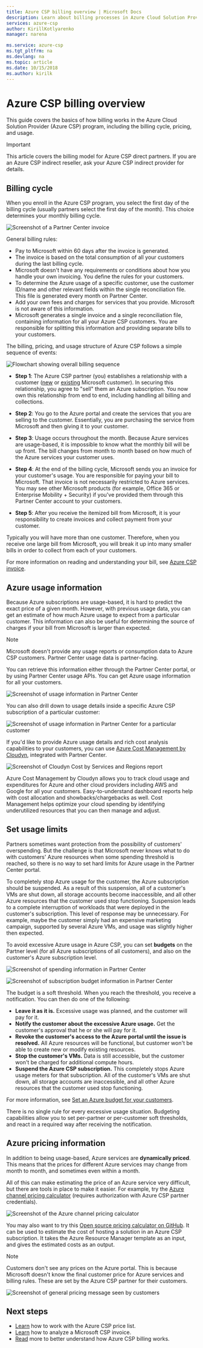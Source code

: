 ```yaml
---
title: Azure CSP billing overview | Microsoft Docs
description: Learn about billing processes in Azure Cloud Solution Provider (Azure CSP) business model.
services: azure-csp
author: KirillKotlyarenko
manager: narena

ms.service: azure-csp
ms.tgt_pltfrm: na
ms.devlang: na
ms.topic: article
ms.date: 10/15/2018
ms.author: kirilk
---
```


# Azure CSP billing overview

This guide covers the basics of how billing works in the Azure Cloud Solution Provider (Azure CSP) program, including the billing cycle, pricing, and usage.

> [!IMPORTANT]
> This article covers the billing model for Azure CSP direct partners. If you are an Azure CSP indirect reseller, ask your Azure CSP indirect provider for details.

## Billing cycle

When you enroll in the Azure CSP program, you select the first day of the billing cycle (usually partners select the first day of the month). This choice determines your monthly billing cycle.

![Screenshot of a Partner Center invoice](media/partner-center-invoice.png)

General billing rules:
- Pay to Microsoft within 60 days after the invoice is generated.
- The invoice is based on the total consumption of all your customers during the last billing cycle.
- Microsoft doesn't have any requirements or conditions about how you handle your own invoicing. You define the rules for your customers.
- To determine the Azure usage of a specific customer, use the customer ID/name and other relevant fields within the single reconciliation file. This file is generated every month on Partner Center.
- Add your own fees and charges for services that you provide. Microsoft is not aware of this information.
- Microsoft generates a single invoice and a single reconciliation file, containing information for all your Azure CSP customers. You are responsible for splitting this information and providing separate bills to your customers.

The billing, pricing, and usage structure of Azure CSP follows a simple sequence of events:

![Flowchart showing overall billing sequence](media/billing-overview-1.png)

- **Step 1**: The Azure CSP partner (you) establishes a relationship with a customer ([new](../customer-management/create-new-customer.md) or [existing](../customer-management/add-existing-customer.md) Microsoft customer). In securing this relationship, you agree to "sell" them an Azure subscription. You now own this relationship from end to end, including handling all billing and collections.

- **Step 2**: You go to the Azure portal and create the services that you are selling to the customer. Essentially, you are purchasing the service from Microsoft and then giving it to your customer.

- **Step 3**: Usage occurs throughout the month. Because Azure services are usage-based, it is impossible to know what the monthly bill will be up front. The bill changes from month to month based on how much of the Azure services your customer uses.

- **Step 4**: At the end of the billing cycle, Microsoft sends you an invoice for your customer's usage. You are responsible for paying your bill to Microsoft. That invoice is not necessarily restricted to Azure services. You may see other Microsoft products (for example, Office 365 or Enterprise Mobility + Security) if you've provided them through this Partner Center account to your customers.

- **Step 5**: After you receive the itemized bill from Microsoft, it is your responsibility to create invoices and collect payment from your customer.

Typically you will have more than one customer. Therefore, when you receive one large bill from Microsoft, you will break it up into many smaller bills in order to collect from each of your customers.

For more information on reading and understanding your bill, see [Azure CSP invoice](azure-csp-invoice.md).

## Azure usage information

Because Azure subscriptions are usage-based, it is hard to predict the exact price of a given month. However, with previous usage data, you can get an estimate of how much Azure usage to expect from a particular customer. This information can also be useful for determining the source of charges if your bill from Microsoft is larger than expected.

> [!NOTE]
> Microsoft doesn't provide any usage reports or consumption data to Azure CSP customers. Partner Center usage data is partner-facing.

You can retrieve this information either through the Partner Center portal, or by using Partner Center usage APIs. You can get Azure usage information for all your customers.

![Screenshot of usage information in Partner Center](media/azure-spending-on-partner-center.png)

You can also drill down to usage details inside a specific Azure CSP subscription of a particular customer:

![Screenshot of usage information in Partner Center for a particular customer](media/per-customer-billing.png)

If you'd like to provide Azure usage details and rich cost analysis capabilities to your customers, you can use [Azure Cost Management by Cloudyn](https://docs.microsoft.com/azure/cost-management/quick-register-csp), integrated with Partner Center.

![Screenshot of Cloudyn Cost by Services and Regions report](media/cloudyn-cost-by-services.png)

Azure Cost Management by Cloudyn allows you to track cloud usage and expenditures for Azure and other cloud providers including AWS and Google for all your customers. Easy-to-understand dashboard reports help with cost allocation and showbacks/chargebacks as well. Cost Management helps optimize your cloud spending by identifying underutilized resources that you can then manage and adjust.

## Set usage limits

Partners sometimes want protection from the possibility of customers' overspending. But the challenge is that Microsoft never knows what to do with customers' Azure resources when some spending threshold is reached, so there is no way to set hard limits for Azure usage in the Partner Center portal.

To completely stop Azure usage for the customer, the Azure subscription should be suspended. As a result of this suspension, all of a customer's VMs are shut down, all storage accounts become inaccessible, and all other Azure resources that the customer used stop functioning. Suspension leads to a complete interruption of workloads that were deployed in the customer's subscription. This level of response may be unnecessary. For example, maybe the customer simply had an expensive marketing campaign, supported by several Azure VMs, and usage was slightly higher then expected.

To avoid excessive Azure usage in Azure CSP, you can set **budgets** on the Partner level (for all Azure subscriptions of all customers), and also on the customer's Azure subscription level. 

![Screenshot of spending information in Partner Center](media/azure-spending-on-partner-center.png)

![Screenshot of subscription budget information in Partner Center](media/setting-azure-budget.png)

The budget is a soft threshold. When you reach the threshold, you receive a notification. You can then do one of the following:

- **Leave it as it is.** Excessive usage was planned, and the customer will pay for it.
- **Notify the customer about the excessive Azure usage.** Get the customer's approval that he or she will pay for it.
- **Revoke the customer's access to the Azure portal until the issue is resolved.** All Azure resources will be functional, but customer won't be able to create new or modify existing resources.
- **Stop the customer's VMs.** Data is still accessible, but the customer won't be charged for additional compute hours.
- **Suspend the Azure CSP subscription.** This completely stops Azure usage meters for that subscription. All of the customer's VMs are shut down, all storage accounts are inaccessible, and all other Azure resources that the customer used stop functioning.

For more information, see [Set an Azure budget for your customers](../integration/manage-billing/set-customer-budget.md).

There is no single rule for every excessive usage situation. Budgeting capabilities allow you to set per-partner or per-customer soft thresholds, and react in a required way after receiving the notification.

## Azure pricing information

In addition to being usage-based, Azure services are **dynamically priced**. This means that the prices for different Azure services may change from month to month, and sometimes even within a month.

All of this can make estimating the price of an Azure service very difficult, but there are tools in place to make it easier. For example, try the [Azure channel pricing calculator](https://azure.microsoft.com/pricing/calculator/channel) (requires authorization with Azure CSP partner credentials).

![Screenshot of the Azure channel pricing calculator](media/azure-channel-calculator.png)

You may also want to try this [Open source pricing calculator on GitHub](https://github.com/Microsoft/CSPARMPricingCalculator). It can be used to estimate the cost of hosting a solution in an Azure CSP subscription. It takes the Azure Resource Manager template as an input, and gives the estimated costs as an output.

> [!NOTE]
> Customers don't see any prices on the Azure portal. This is because Microsoft doesn't know the final customer price for Azure services and billing rules. These are set by the Azure CSP partner for their customers.

![Screenshot of general pricing message seen by customers](media/vm-pricing.png)

## Next steps
- [Learn](azure-csp-pricelist.md) how to work with the Azure CSP price list.
- [Learn](azure-csp-invoice.md) how to analyze a Microsoft CSP invoice.
- [Read](https://msdn.microsoft.com/partner-center/billing) more to better understand how Azure CSP billing works.
